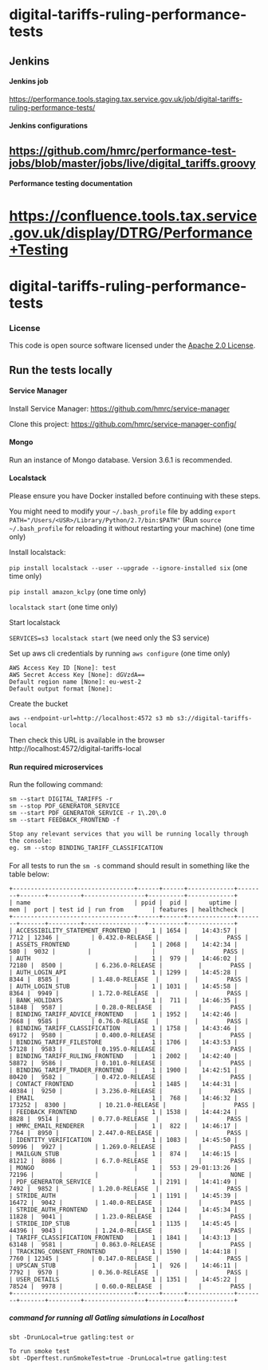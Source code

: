 # digital-tariffs-ruling-performance-tests

## Jenkins

#### Jenkins job
https://performance.tools.staging.tax.service.gov.uk/job/digital-tariffs-ruling-performance-tests/

#### Jenkins configurations
https://github.com/hmrc/performance-test-jobs/blob/master/jobs/live/digital_tariffs.groovy
---

#### Performance testing documentation 
https://confluence.tools.tax.service.gov.uk/display/DTRG/Performance+Testing
=======
# digital-tariffs-ruling-performance-tests

### License
This code is open source software licensed under the [Apache 2.0 License]("http://www.apache.org/licenses/LICENSE-2.0.html").

## Run the tests locally

#### Service Manager
Install Service Manager:
https://github.com/hmrc/service-manager

Clone this project:
https://github.com/hmrc/service-manager-config/

#### Mongo
Run an instance of Mongo database. Version 3.6.1 is recommended.

#### Localstack
Please ensure you have Docker installed before continuing with these steps.

You might need to modify your `~/.bash_profile` file by adding `export PATH="/Users/<USR>/Library/Python/2.7/bin:$PATH"`
(Run `source ~/.bash_profile` for reloading it without restarting your machine) (one time only)

Install localstack:

`pip install localstack --user --upgrade --ignore-installed six` (one time only)

`pip install amazon_kclpy` (one time only)

`localstack start` (one time only)

Start localstack

`SERVICES=s3 localstack start` (we need only the S3 service)

Set up aws cli credentials by running `aws configure` (one time only)
```
AWS Access Key ID [None]: test
AWS Secret Access Key [None]: dGVzdA==
Default region name [None]: eu-west-2
Default output format [None]:
```

Create the bucket

`aws --endpoint-url=http://localhost:4572 s3 mb s3://digital-tariffs-local`

Then check this URL is available in the browser http://localhost:4572/digital-tariffs-local

#### Run required microservices
Run the following command:
```
sm --start DIGITAL_TARIFFS -r
sm --stop PDF_GENERATOR_SERVICE
sm --start PDF_GENERATOR_SERVICE -r 1\.20\.0
sm --start FEEDBACK_FRONTEND -f

Stop any relevant services that you will be running locally through the console:
eg. sm --stop BINDING_TARIFF_CLASSIFICATION
```

####

For all tests to run the `sm -s` command should result in something like the table below:

```
+----------------------------------+------+------+-------------+--------+-------+---------+-----------------+----------+-------------+
| name                             | ppid |  pid |      uptime |    mem |  port | test id | run from        | features | healthcheck |
+----------------------------------+------+------+-------------+--------+-------+---------+-----------------+----------+-------------+
| ACCESSIBILITY_STATEMENT_FRONTEND |    1 | 1654 |    14:43:57 |   7712 | 12346 |         | 0.432.0-RELEASE |          |        PASS |
| ASSETS_FRONTEND                  |    1 | 2068 |    14:42:34 |    580 |  9032 |         |                 |          |        PASS |
| AUTH                             |    1 |  979 |    14:46:02 |  72180 |  8500 |         | 6.236.0-RELEASE |          |        PASS |
| AUTH_LOGIN_API                   |    1 | 1299 |    14:45:28 |   8344 |  8585 |         | 1.48.0-RELEASE  |          |        PASS |
| AUTH_LOGIN_STUB                  |    1 | 1031 |    14:45:58 |   8364 |  9949 |         | 1.72.0-RELEASE  |          |        PASS |
| BANK_HOLIDAYS                    |    1 |  711 |    14:46:35 |  51848 |  9587 |         | 0.28.0-RELEASE  |          |        PASS |
| BINDING_TARIFF_ADVICE_FRONTEND   |    1 | 1952 |    14:42:46 |   7668 |  9585 |         | 0.76.0-RELEASE  |          |        PASS |
| BINDING_TARIFF_CLASSIFICATION    |    1 | 1758 |    14:43:46 |  69172 |  9580 |         | 0.400.0-RELEASE |          |        PASS |
| BINDING_TARIFF_FILESTORE         |    1 | 1706 |    14:43:53 |  57128 |  9583 |         | 0.195.0-RELEASE |          |        PASS |
| BINDING_TARIFF_RULING_FRONTEND   |    1 | 2002 |    14:42:40 |  58872 |  9586 |         | 0.101.0-RELEASE |          |        PASS |
| BINDING_TARIFF_TRADER_FRONTEND   |    1 | 1900 |    14:42:51 |  80420 |  9582 |         | 0.472.0-RELEASE |          |        PASS |
| CONTACT_FRONTEND                 |    1 | 1485 |    14:44:31 |  40384 |  9250 |         | 3.236.0-RELEASE |          |        PASS |
| EMAIL                            |    1 |  768 |    14:46:32 | 173252 |  8300 |         | 10.21.0-RELEASE |          |        PASS |
| FEEDBACK_FRONTEND                |    1 | 1538 |    14:44:24 |   8828 |  9514 |         | 0.77.0-RELEASE  |          |        PASS |
| HMRC_EMAIL_RENDERER              |    1 |  822 |    14:46:17 |   7764 |  8950 |         | 2.447.0-RELEASE |          |        PASS |
| IDENTITY_VERIFICATION            |    1 | 1083 |    14:45:50 |  50996 |  9927 |         | 1.269.0-RELEASE |          |        PASS |
| MAILGUN_STUB                     |    1 |  874 |    14:46:15 |  81212 |  8086 |         | 6.7.0-RELEASE   |          |        PASS |
| MONGO                            |    1 |  553 | 29-01:13:26 |  72196 |       |         |                 |          |        NONE |
| PDF_GENERATOR_SERVICE            |    1 | 2191 |    14:41:49 |   7492 |  9852 |         | 1.20.0-RELEASE  |          |        PASS |
| STRIDE_AUTH                      |    1 | 1191 |    14:45:39 |  16472 |  9042 |         | 1.40.0-RELEASE  |          |        PASS |
| STRIDE_AUTH_FRONTEND             |    1 | 1244 |    14:45:34 |  11828 |  9041 |         | 1.23.0-RELEASE  |          |        PASS |
| STRIDE_IDP_STUB                  |    1 | 1135 |    14:45:45 |  44396 |  9043 |         | 1.24.0-RELEASE  |          |        PASS |
| TARIFF_CLASSIFICATION_FRONTEND   |    1 | 1841 |    14:43:13 |  63148 |  9581 |         | 0.863.0-RELEASE |          |        PASS |
| TRACKING_CONSENT_FRONTEND        |    1 | 1590 |    14:44:18 |   7760 | 12345 |         | 0.147.0-RELEASE |          |        PASS |
| UPSCAN_STUB                      |    1 |  926 |    14:46:11 |   7792 |  9570 |         | 0.36.0-RELEASE  |          |        PASS |
| USER_DETAILS                     |    1 | 1351 |    14:45:22 |  78524 |  9978 |         | 0.60.0-RELEASE  |          |        PASS |
+----------------------------------+------+------+-------------+--------+-------+---------+-----------------+----------+-------------+
```
##### command for running all Gatling simulations in Localhost
```
sbt -DrunLocal=true gatling:test or

To run smoke test
sbt -Dperftest.runSmokeTest=true -DrunLocal=true gatling:test

```